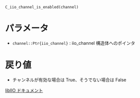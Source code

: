 ```
C_iio_channel_is_enabled(channel)
```

# パラメータ

  * `channel::Ptr{iio_channel}` : iio_channel 構造体へのポインタ

# 戻り値

  * チャンネルが有効な場合は True、そうでない場合は False

[libIIO ドキュメント](https://analogdevicesinc.github.io/libiio/master/libiio/group__Channel.html#gaf10427dc35adaa0991cd34a9dd45a82f)
